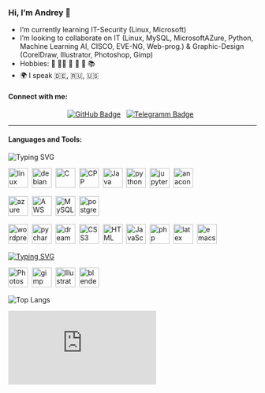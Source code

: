 ### Hi, I’m Andrey 👋

* I’m currently learning IT-Security (Linux, Microsoft)
* I’m looking to collaborate on IT (Linux, MySQL, MicrosoftAZure, Python, Machine Learning AI, CISCO, EVE-NG, Web-prog.) & Graphic-Design (CorelDraw, Illustrator, Photoshop, Gimp)
* Hobbies: 🏐 🏊‍♂️ 🚴 🏓 🚗 📚
* 🌍 I speak 🇩🇪, 🇷🇺, 🇺🇸

#### Connect with me:
<div id="badges" align="center">
<a href="https://github.com/andreymikhit">
<img src="https://img.shields.io/badge/GitHub-181717?style=flat&logo=github&logoColor=white" alt="GitHub Badge"/></a>&nbsp;&nbsp;
<a href="https://t.me/andreim177">
<img src="https://img.shields.io/badge/Telegram-26A5E4?style=flat&logo=telegram&logoColor=white" alt="Telegramm Badge"/></a>&nbsp;&nbsp;
</div>

<!-- https://github.com/devicons/devicon/tree/master/icons
https://devicon.dev/
-->
---
#### Languages and Tools:

![Typing SVG](https://readme-typing-svg.herokuapp.com?color=%2336BCF7&lines=Computer+science)
<p>
<img src="https://cdn.jsdelivr.net/gh/devicons/devicon@latest/icons/linux/linux-original.svg" title="linux" alt="linux" width="40" height="40"/>&nbsp;
<img src="https://cdn.jsdelivr.net/gh/devicons/devicon@latest/icons/debian/debian-original.svg" title="debian" alt="debian" width="40" height="40"/>&nbsp;
<img src="https://cdn.jsdelivr.net/gh/devicons/devicon@latest/icons/c/c-original.svg" title="C" alt="C" width="40" height="40"/>&nbsp;
<img src="https://cdn.jsdelivr.net/gh/devicons/devicon@latest/icons/cplusplus/cplusplus-original.svg" title="CPP" alt="CPP" width="40" height="40"/>&nbsp;
<img src="https://cdn.jsdelivr.net/gh/devicons/devicon@latest/icons/java/java-original.svg" title="Java" alt="Java" width="40" height="40"/>&nbsp;
<img src="https://cdn.jsdelivr.net/gh/devicons/devicon@latest/icons/python/python-original.svg" title="python" alt="python" width="40" height="40"/>&nbsp;
<img src="https://cdn.jsdelivr.net/gh/devicons/devicon@latest/icons/jupyter/jupyter-original.svg" title="jupyter" alt="jupyter" width="40" height="40"/>&nbsp;
<img src="https://cdn.jsdelivr.net/gh/devicons/devicon@latest/icons/anaconda/anaconda-original.svg" title="anaconda" alt="anaconda" width="40" height="40"/>&nbsp;
</p>
<p>
<img src="https://cdn.jsdelivr.net/gh/devicons/devicon@latest/icons/azure/azure-original-wordmark.svg" title="azure" alt="azure" width="40" height="40"/>&nbsp;
<img src="https://cdn.jsdelivr.net/gh/devicons/devicon@latest/icons/amazonwebservices/amazonwebservices-plain-wordmark.svg" title="AWS" alt="AWS" width="40" height="40"/>&nbsp;
<img src="https://cdn.jsdelivr.net/gh/devicons/devicon@latest/icons/mysql/mysql-original-wordmark.svg" title="MySQL"  alt="MySQL" width="40" height="40"/>&nbsp;
<img src="https://cdn.jsdelivr.net/gh/devicons/devicon@latest/icons/postgresql/postgresql-original-wordmark.svg" title="postgresql"  alt="postgresql" width="40" height="40"/>&nbsp;
</p>
<p>
<img src="https://cdn.jsdelivr.net/gh/devicons/devicon@latest/icons/wordpress/wordpress-original.svg" title="wordpress" alt="wordpress" width="40" height="40"/>&nbsp;
<img src="https://cdn.jsdelivr.net/gh/devicons/devicon@latest/icons/pycharm/pycharm-original.svg" title="pycharm" alt="pycharm" width="40" height="40"/>&nbsp;
<img src="https://cdn.jsdelivr.net/gh/devicons/devicon@latest/icons/dreamweaver/dreamweaver-original.svg" title="dreamweaver" alt="dreamweaver" width="40" height="40"/>&nbsp;
<img src="https://cdn.jsdelivr.net/gh/devicons/devicon@latest/icons/css3/css3-original.svg" title="CSS3" alt="CSS3" width="40" height="40"/>&nbsp;          
<img src="https://cdn.jsdelivr.net/gh/devicons/devicon@latest/icons/html5/html5-original.svg" title="HTML5" alt="HTML" width="40" height="40"/>&nbsp;
<img src="https://cdn.jsdelivr.net/gh/devicons/devicon@latest/icons/javascript/javascript-plain.svg" title="JavaScript" alt="JavaScript" width="40" height="40"/>&nbsp;
<img src="https://cdn.jsdelivr.net/gh/devicons/devicon@latest/icons/php/php-original.svg" title="php" alt="php" width="40" height="40"/>&nbsp;
<img src="https://cdn.jsdelivr.net/gh/devicons/devicon@latest/icons/latex/latex-original.svg" title="latex" alt="latex" width="40" height="40"/>&nbsp;
<img src="https://cdn.jsdelivr.net/gh/devicons/devicon@latest/icons/emacs/emacs-original.svg" title="emacs" alt="emacs" width="40" height="40"/>&nbsp;
</p>

[![Typing SVG](https://readme-typing-svg.herokuapp.com?color=%2336BCF7&lines=Graphic+design)](https://git.io/typing-svg)
<p>
<img src="https://cdn.jsdelivr.net/gh/devicons/devicon@latest/icons/photoshop/photoshop-original.svg" title="Photoshop" alt="Photoshop" width="40" height="40"/>&nbsp;
<img src="https://cdn.jsdelivr.net/gh/devicons/devicon@latest/icons/gimp/gimp-original.svg" title="gimp" alt="gimp" width="40" height="40"/>&nbsp;
<img src="https://cdn.jsdelivr.net/gh/devicons/devicon@latest/icons/illustrator/illustrator-plain.svg" title="Illustrator" alt="Illustrator" width="40" height="40"/>&nbsp;
<img src="https://cdn.jsdelivr.net/gh/devicons/devicon@latest/icons/blender/blender-original.svg" title="blender" alt="blender" width="40" height="40"/>&nbsp;
</p>

<!-- color=white  peng=false  pie	boolean  parameter=value & color=white & pie=false
-->
![Top Langs](https://github-readme-stats.vercel.app/api/top-langs/?username=andreymikhit&layout=compact&theme=cobalt&langs_count=20)

[![My Stats](https://github-stats-evirunurm.vercel.app/api/stats.js?username=andreymikhit)](https://github.com/andreymikhit?tab=repositories)

<!---
![GitHub stats](https://github-readme-stats.vercel.app/api?username=andreymikhit&theme=cobalt&show_icons=true)

![Top Langs](https://github-readme-stats.vercel.app/api/top-langs/?username=andreymikhit&layout=donut&langs_count=8)

![Anurag's GitHub stats](https://github-readme-stats.vercel.app/api?username=AParovyshnaya&theme=cobalt&show_icons=true)

[![Top Langs](https://github-readme-stats.vercel.app/api/top-langs/?username=anuraghazra&layout=compact)](https://github.com/anuraghazra/github-readme-stats)

[![Readme Card](https://github-readme-stats.vercel.app/api/pin/?username=anuraghazra&repo=github-readme-stats)](https://github.com/anuraghazra/github-readme-stats)

![WakaTime stats](https://github-readme-stats.vercel.app/api/wakatime?username=andreymikhit)
--->






<!---
andreymikhit/andreymikhit is a ✨ special ✨ repository because its `README.md` (this file) appears on your GitHub profile.
You can click the Preview link to take a look at your changes.
--->
